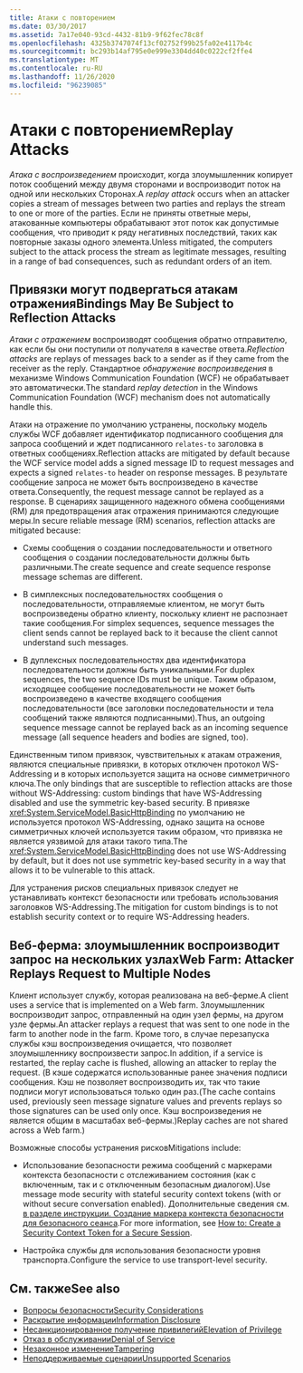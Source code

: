 ```yaml
---
title: Атаки с повторением
ms.date: 03/30/2017
ms.assetid: 7a17e040-93cd-4432-81b9-9f62fec78c8f
ms.openlocfilehash: 4325b3747074f13cf02752f99b25fa02e4117b4c
ms.sourcegitcommit: bc293b14af795e0e999e3304dd40c0222cf2ffe4
ms.translationtype: MT
ms.contentlocale: ru-RU
ms.lasthandoff: 11/26/2020
ms.locfileid: "96239085"
---
```

# <a name="replay-attacks"></a><span data-ttu-id="aa327-102">Атаки с повторением</span><span class="sxs-lookup"><span data-stu-id="aa327-102">Replay Attacks</span></span>

<span data-ttu-id="aa327-103">*Атака с воспроизведением* происходит, когда злоумышленник копирует поток сообщений между двумя сторонами и воспроизводит поток на одной или нескольких Сторонах.</span><span class="sxs-lookup"><span data-stu-id="aa327-103">A *replay attack* occurs when an attacker copies a stream of messages between two parties and replays the stream to one or more of the parties.</span></span> <span data-ttu-id="aa327-104">Если не приняты ответные меры, атакованные компьютеры обрабатывают этот поток как допустимые сообщения, что приводит к ряду негативных последствий, таких как повторные заказы одного элемента.</span><span class="sxs-lookup"><span data-stu-id="aa327-104">Unless mitigated, the computers subject to the attack process the stream as legitimate messages, resulting in a range of bad consequences, such as redundant orders of an item.</span></span>  
  
## <a name="bindings-may-be-subject-to-reflection-attacks"></a><span data-ttu-id="aa327-105">Привязки могут подвергаться атакам отражения</span><span class="sxs-lookup"><span data-stu-id="aa327-105">Bindings May Be Subject to Reflection Attacks</span></span>  

 <span data-ttu-id="aa327-106">*Атаки с отражением* воспроизводят сообщения обратно отправителю, как если бы они поступили от получателя в качестве ответа.</span><span class="sxs-lookup"><span data-stu-id="aa327-106">*Reflection attacks* are replays of messages back to a sender as if they came from the receiver as the reply.</span></span> <span data-ttu-id="aa327-107">Стандартное *обнаружение воспроизведения* в механизме Windows Communication Foundation (WCF) не обрабатывает это автоматически.</span><span class="sxs-lookup"><span data-stu-id="aa327-107">The standard *replay detection* in the Windows Communication Foundation (WCF) mechanism does not automatically handle this.</span></span>  
  
 <span data-ttu-id="aa327-108">Атаки на отражение по умолчанию устранены, поскольку модель службы WCF добавляет идентификатор подписанного сообщения для запроса сообщений и ждет подписанного `relates-to` заголовка в ответных сообщениях.</span><span class="sxs-lookup"><span data-stu-id="aa327-108">Reflection attacks are mitigated by default because the WCF service model adds a signed message ID to request messages and expects a signed `relates-to` header on response messages.</span></span> <span data-ttu-id="aa327-109">В результате сообщение запроса не может быть воспроизведено в качестве ответа.</span><span class="sxs-lookup"><span data-stu-id="aa327-109">Consequently, the request message cannot be replayed as a response.</span></span> <span data-ttu-id="aa327-110">В сценариях защищенного надежного обмена сообщениями (RM) для предотвращения атак отражения принимаются следующие меры.</span><span class="sxs-lookup"><span data-stu-id="aa327-110">In secure reliable message (RM) scenarios, reflection attacks are mitigated because:</span></span>  
  
- <span data-ttu-id="aa327-111">Схемы сообщения о создании последовательности и ответного сообщения о создании последовательности должны быть различными.</span><span class="sxs-lookup"><span data-stu-id="aa327-111">The create sequence and create sequence response message schemas are different.</span></span>  
  
- <span data-ttu-id="aa327-112">В симплексных последовательностях сообщения о последовательности, отправляемые клиентом, не могут быть воспроизведены обратно клиенту, поскольку клиент не распознает такие сообщения.</span><span class="sxs-lookup"><span data-stu-id="aa327-112">For simplex sequences, sequence messages the client sends cannot be replayed back to it because the client cannot understand such messages.</span></span>  
  
- <span data-ttu-id="aa327-113">В дуплексных последовательностях два идентификатора последовательности должны быть уникальными.</span><span class="sxs-lookup"><span data-stu-id="aa327-113">For duplex sequences, the two sequence IDs must be unique.</span></span> <span data-ttu-id="aa327-114">Таким образом, исходящее сообщение последовательности не может быть воспроизведено в качестве входящего сообщения последовательности (все заголовки последовательности и тела сообщений также являются подписанными).</span><span class="sxs-lookup"><span data-stu-id="aa327-114">Thus, an outgoing sequence message cannot be replayed back as an incoming sequence message (all sequence headers and bodies are signed, too).</span></span>  
  
 <span data-ttu-id="aa327-115">Единственным типом привязок, чувствительных к атакам отражения, являются специальные привязки, в которых отключен протокол WS-Addressing и в которых используется защита на основе симметричного ключа.</span><span class="sxs-lookup"><span data-stu-id="aa327-115">The only bindings that are susceptible to reflection attacks are those without WS-Addressing: custom bindings that have WS-Addressing disabled and use the symmetric key-based security.</span></span> <span data-ttu-id="aa327-116">В привязке <xref:System.ServiceModel.BasicHttpBinding> по умолчанию не используется протокол WS-Addressing, однако защита на основе симметричных ключей используется таким образом, что привязка не является уязвимой для атаки такого типа.</span><span class="sxs-lookup"><span data-stu-id="aa327-116">The <xref:System.ServiceModel.BasicHttpBinding> does not use WS-Addressing by default, but it does not use symmetric key-based security in a way that allows it to be vulnerable to this attack.</span></span>  
  
 <span data-ttu-id="aa327-117">Для устранения рисков специальных привязок следует не устанавливать контекст безопасности или требовать использования заголовков WS-Addressing.</span><span class="sxs-lookup"><span data-stu-id="aa327-117">The mitigation for custom bindings is to not establish security context or to require WS-Addressing headers.</span></span>  
  
## <a name="web-farm-attacker-replays-request-to-multiple-nodes"></a><span data-ttu-id="aa327-118">Веб-ферма: злоумышленник воспроизводит запрос на нескольких узлах</span><span class="sxs-lookup"><span data-stu-id="aa327-118">Web Farm: Attacker Replays Request to Multiple Nodes</span></span>  

 <span data-ttu-id="aa327-119">Клиент использует службу, которая реализована на веб-ферме.</span><span class="sxs-lookup"><span data-stu-id="aa327-119">A client uses a service that is implemented on a Web farm.</span></span> <span data-ttu-id="aa327-120">Злоумышленник воспроизводит запрос, отправленный на один узел фермы, на другом узле фермы.</span><span class="sxs-lookup"><span data-stu-id="aa327-120">An attacker replays a request that was sent to one node in the farm to another node in the farm.</span></span> <span data-ttu-id="aa327-121">Кроме того, в случае перезапуска службы кэш воспроизведения очищается, что позволяет злоумышленнику воспроизвести запрос.</span><span class="sxs-lookup"><span data-stu-id="aa327-121">In addition, if a service is restarted, the replay cache is flushed, allowing an attacker to replay the request.</span></span> <span data-ttu-id="aa327-122">(В кэше содержатся использованные ранее значения подписи сообщения. Кэш не позволяет воспроизводить их, так что такие подписи могут использоваться только один раз.</span><span class="sxs-lookup"><span data-stu-id="aa327-122">(The cache contains used, previously seen message signature values and prevents replays so those signatures can be used only once.</span></span> <span data-ttu-id="aa327-123">Кэш воспроизведения не является общим в масштабах веб-фермы.)</span><span class="sxs-lookup"><span data-stu-id="aa327-123">Replay caches are not shared across a Web farm.)</span></span>  
  
 <span data-ttu-id="aa327-124">Возможные способы устранения рисков</span><span class="sxs-lookup"><span data-stu-id="aa327-124">Mitigations include:</span></span>  
  
- <span data-ttu-id="aa327-125">Использование безопасности режима сообщений с маркерами контекста безопасности с отслеживанием состояния (как с включенным, так и с отключенным безопасным диалогом).</span><span class="sxs-lookup"><span data-stu-id="aa327-125">Use message mode security with stateful security context tokens (with or without secure conversation enabled).</span></span> <span data-ttu-id="aa327-126">Дополнительные сведения см. [в разделе инструкции. Создание маркера контекста безопасности для безопасного сеанса](how-to-create-a-security-context-token-for-a-secure-session.md).</span><span class="sxs-lookup"><span data-stu-id="aa327-126">For more information, see [How to: Create a Security Context Token for a Secure Session](how-to-create-a-security-context-token-for-a-secure-session.md).</span></span>  
  
- <span data-ttu-id="aa327-127">Настройка службы для использования безопасности уровня транспорта.</span><span class="sxs-lookup"><span data-stu-id="aa327-127">Configure the service to use transport-level security.</span></span>  
  
## <a name="see-also"></a><span data-ttu-id="aa327-128">См. также</span><span class="sxs-lookup"><span data-stu-id="aa327-128">See also</span></span>

- [<span data-ttu-id="aa327-129">Вопросы безопасности</span><span class="sxs-lookup"><span data-stu-id="aa327-129">Security Considerations</span></span>](security-considerations-in-wcf.md)
- [<span data-ttu-id="aa327-130">Раскрытие информации</span><span class="sxs-lookup"><span data-stu-id="aa327-130">Information Disclosure</span></span>](information-disclosure.md)
- [<span data-ttu-id="aa327-131">Несанкционированное получение привилегий</span><span class="sxs-lookup"><span data-stu-id="aa327-131">Elevation of Privilege</span></span>](elevation-of-privilege.md)
- [<span data-ttu-id="aa327-132">Отказ в обслуживании</span><span class="sxs-lookup"><span data-stu-id="aa327-132">Denial of Service</span></span>](denial-of-service.md)
- [<span data-ttu-id="aa327-133">Незаконное изменение</span><span class="sxs-lookup"><span data-stu-id="aa327-133">Tampering</span></span>](tampering.md)
- [<span data-ttu-id="aa327-134">Неподдерживаемые сценарии</span><span class="sxs-lookup"><span data-stu-id="aa327-134">Unsupported Scenarios</span></span>](unsupported-scenarios.md)
